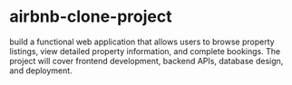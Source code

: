 # airbnb-clone-project
build a functional web application that allows users to browse property listings, view detailed property information, and complete bookings. The project will cover frontend development, backend APIs, database design, and deployment.
